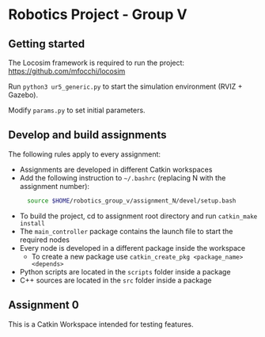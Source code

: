 # Robotics Project - Group V

## Getting started 

The Locosim framework is required to run the project: https://github.com/mfocchi/locosim  

Run `python3 ur5_generic.py` to start the simulation environment (RVIZ + Gazebo).

Modify `params.py` to set initial parameters.

## Develop and build assignments

The following rules apply to every assignment:
- Assignments are developed in different Catkin workspaces 
- Add the following instruction to `~/.bashrc` (replacing N with the assignment number):
  ```bash
    source $HOME/robotics_group_v/assignment_N/devel/setup.bash
  ```
- To build the project, cd to assignment root directory and run `catkin_make install`
- The `main_controller` package contains the launch file to start the required nodes
- Every node is developed in a different package inside the workspace
    - To create a new package use `catkin_create_pkg <package_name> <depends>`
- Python scripts are located in the `scripts` folder inside a package
- C++ sources are located in the `src` folder inside a package

## Assignment 0

This is a Catkin Workspace intended for testing features. 